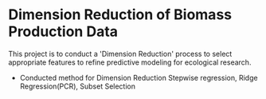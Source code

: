 # Dimension Reduction of Biomass Production Data

This project is to conduct a 'Dimension Reduction' process to select appropriate features to refine predictive modeling for ecological research.

- Conducted method for Dimension Reduction
Stepwise regression, Ridge Regression(PCR), Subset Selection 
